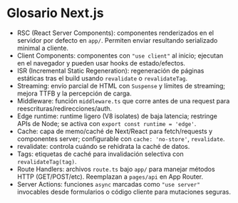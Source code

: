 # Glosario Next.js

- RSC (React Server Components): componentes renderizados en el servidor por defecto en `app/`. Permiten enviar resultando serializado minimal a cliente.
- Client Components: componentes con `"use client"` al inicio; ejecutan en el navegador y pueden usar hooks de estado/efectos.
- ISR (Incremental Static Regeneration): regeneración de páginas estáticas tras el build usando `revalidate` o `revalidateTag`.
- Streaming: envío parcial de HTML con `Suspense` y límites de streaming; mejora TTFB y la percepción de carga.
- Middleware: función `middleware.ts` que corre antes de una request para reescrituras/redirecciones/auth.
- Edge runtime: runtime ligero (V8 isolates) de baja latencia; restringe APIs de Node; se activa con `export const runtime = 'edge'`.
- Cache: capa de memo/caché de Next/React para fetch/requests y componentes server; configurable con `cache: 'no-store'`, `revalidate`.
- revalidate: controla cuándo se rehidrata la caché de datos.
- Tags: etiquetas de caché para invalidación selectiva con `revalidateTag(tag)`.
- Route Handlers: archivos `route.ts` bajo `app/` para manejar métodos HTTP (GET/POST/etc). Reemplazan a `pages/api` en App Router.
- Server Actions: funciones `async` marcadas como `"use server"` invocables desde formularios o código cliente para mutaciones seguras.
